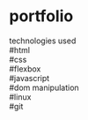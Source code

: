 # portfolio <br>
technologies used <br>
#html <br>
#css <br>
#flexbox <br>
#javascript <br>
#dom manipulation <br>
#linux <br>
#git
